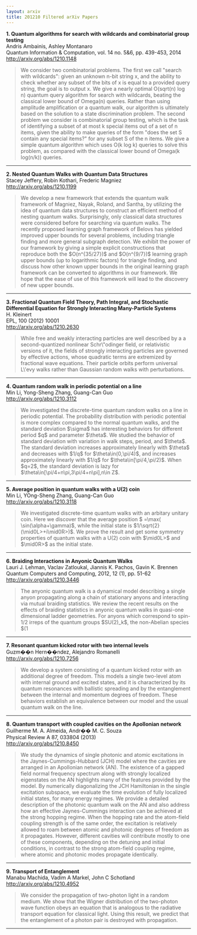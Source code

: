 ```yaml
---
layout: arxiv
title: 201210 Filtered arXiv Papers
---
```


**1.    Quantum algorithms for search with wildcards and combinatorial group testing**  
Andris Ambainis, Ashley Montanaro  
Quantum Information & Computation, vol. 14 no. 5&6, pp. 439-453, 2014  
http://arxiv.org/abs/1210.1148  
<blockquote>
<p>
We consider two combinatorial problems. The first we call "search with wildcards": given an unknown n-bit string x, and the ability to check whether any subset of the bits of x is equal to a provided query string, the goal is to output x. We give a nearly optimal O(sqrt(n) log n) quantum query algorithm for search with wildcards, beating the classical lower bound of Omega(n) queries. Rather than using amplitude amplification or a quantum walk, our algorithm is ultimately based on the solution to a state discrimination problem. The second problem we consider is combinatorial group testing, which is the task of identifying a subset of at most k special items out of a set of n items, given the ability to make queries of the form "does the set S contain any special items?" for any subset S of the n items. We give a simple quantum algorithm which uses O(k log k) queries to solve this problem, as compared with the classical lower bound of Omega(k log(n/k)) queries.
</p>
</blockquote>

------

**2.    Nested Quantum Walks with Quantum Data Structures**  
Stacey Jeffery, Robin Kothari, Frederic Magniez  
http://arxiv.org/abs/1210.1199  
<blockquote>
<p>
We develop a new framework that extends the quantum walk framework of Magniez, Nayak, Roland, and Santha, by utilizing the idea of quantum data structures to construct an efficient method of nesting quantum walks. Surprisingly, only classical data structures were considered before for searching via quantum walks. The recently proposed learning graph framework of Belovs has yielded improved upper bounds for several problems, including triangle finding and more general subgraph detection. We exhibit the power of our framework by giving a simple explicit constructions that reproduce both the $O(n^{35/27})$ and $O(n^{9/7})$ learning graph upper bounds (up to logarithmic factors) for triangle finding, and discuss how other known upper bounds in the original learning graph framework can be converted to algorithms in our framework. We hope that the ease of use of this framework will lead to the discovery of new upper bounds.
</p>
</blockquote>

------

**3.    Fractional Quantum Field Theory, Path Integral, and Stochastic Differential Equation for Strongly Interacting Many-Particle Systems**  
H. Kleinert  
EPL, 100 (2012) 10001  
http://arxiv.org/abs/1210.2630  
<blockquote>
<p>
While free and weakly interacting particles are well described by a a second-quantized nonlinear Schr\"odinger field, or relativistic versions of it, the fields of strongly interacting particles are governed by effective actions, whose quadratic terms are extremized by fractional wave equations. Their particle orbits perform universal L\'evy walks rather than Gaussian random walks with perturbations.
</p>
</blockquote>

------

**4.    Quantum random walk in periodic potential on a line**  
Min Li, Yong-Sheng Zhang, Guang-Can Guo  
http://arxiv.org/abs/1210.3112  
<blockquote>
<p>
We investigated the discrete-time quantum random walks on a line in periodic potential. The probability distribution with periodic potential is more complex compared to the normal quantum walks, and the standard deviation $\sigma$ has interesting behaviors for different period $q$ and parameter $\theta$. We studied the behavior of standard deviation with variation in walk steps, period, and $\theta$. The standard deviation increases approximately linearly with $\theta$ and decreases with $1/q$ for $\theta\in(0,\pi/4)$, and increases approximately linearly with $1/q$ for $\theta\in[\pi/4,\pi/2)$. When $q=2$, the standard deviation is lazy for $\theta\in[\pi/4+n\pi,3\pi/4+n\pi],n\in Z$.
</p>
</blockquote>

------

**5.    Average position in quantum walks with a U(2) coin**  
Min Li, YOng-Sheng Zhang, Guang-Can Guo  
http://arxiv.org/abs/1210.3118  
<blockquote>
<p>
We investigated discrete-time quantum walks with an arbitary unitary coin. Here we discover that the average position $<x> =\max(<x> \sin(\alpha+\gamma)$, while the initial state is $1/\sqrt{2}(\mid0L>+i\mid0R>)$. We prove the result and get some symmetry properties of quantum walks with a U(2) coin with $\mid0L>$ and $\mid0R>$ as the initial state.
</p>
</blockquote>

------

**6.    Braiding Interactions in Anyonic Quantum Walks**  
Lauri J. Lehman, Vaclav Zatloukal, Jiannis K. Pachos, Gavin K. Brennen  
Quantum Computers and Computing, 2012, 12 (1), pp. 51-62  
http://arxiv.org/abs/1210.3446  
<blockquote>
<p>
The anyonic quantum walk is a dynamical model describing a single anyon propagating along a chain of stationary anyons and interacting via mutual braiding statistics. We review the recent results on the effects of braiding statistics in anyonic quantum walks in quasi-one dimensional ladder geometries. For anyons which correspond to spin-1/2 irreps of the quantum groups $SU(2)_k$, the non-Abelian species $(1<k<\infty)$ gives rise to entanglement between the walker and topological degrees of freedom which is quantified by quantum link invariants over the trajectories of the walk. The decoherence is strong enough to reduce the walk on the infinite ladder to classical like behaviour. We also present numerical results on mixing times of $SU(2)_2$ or Ising model anyon walks on cyclic graphs. Finally, the possible experimental simulation of the anyonic quantum walk in Fractional Quantum Hall systems is discussed.
</p>
</blockquote>

------

**7.    Resonant quantum kicked rotor with two internal levels**  
Guzm��n Hern��ndez, Alejandro Romanelli  
http://arxiv.org/abs/1210.7256  
<blockquote>
<p>
We develop a system consisting of a quantum kicked rotor with an additional degree of freedom. This models a single two-level atom with internal ground and excited states, and it is characterized by its quantum resonances with ballistic spreading and by the entanglement between the internal and momentum degrees of freedom. These behaviors establish an equivalence between our model and the usual quantum walk on the line.
</p>
</blockquote>

------

**8.    Quantum transport with coupled cavities on the Apollonian network**  
Guilherme M. A. Almeida, Andr�� M. C. Souza  
Physical Review A 87, 033804 (2013)  
http://arxiv.org/abs/1210.8450  
<blockquote>
<p>
We study the dynamics of single photonic and atomic excitations in the Jaynes-Cummings-Hubbard (JCH) model where the cavities are arranged in an Apollonian network (AN). The existence of a gapped field normal frequency spectrum along with strongly localized eigenstates on the AN highlights many of the features provided by the model. By numerically diagonalizing the JCH Hamiltonian in the single excitation subspace, we evaluate the time evolution of fully localized initial states, for many energy regimes. We provide a detailed description of the photonic quantum walk on the AN and also address how an effective Jaynes-Cummings interaction can be achieved at the strong hopping regime. When the hopping rate and the atom-field coupling strength is of the same order, the excitation is relatively allowed to roam between atomic and photonic degrees of freedom as it propagates. However, different cavities will contribute mostly to one of these components, depending on the detuning and initial conditions, in contrast to the strong atom-field coupling regime, where atomic and photonic modes propagate identically.
</p>
</blockquote>

------

**9.    Transport of Entanglement**  
Manabu Machida, Vadim A Markel, John C Schotland  
http://arxiv.org/abs/1210.4952  
<blockquote>
<p>
We consider the propagation of two-photon light in a random medium. We show that the Wigner distribution of the two-photon wave function obeys an equation that is analogous to the radiative transport equation for classical light. Using this result, we predict that the entanglement of a photon pair is destroyed with propagation.
</p>
</blockquote>

------

